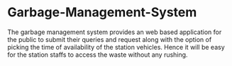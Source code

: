 # Garbage-Management-System
The garbage management system provides an web based application for the public to submit their queries and request along with the option of picking the time of availability of the station vehicles. Hence it will be easy for the station staffs to access the waste without any rushing.

